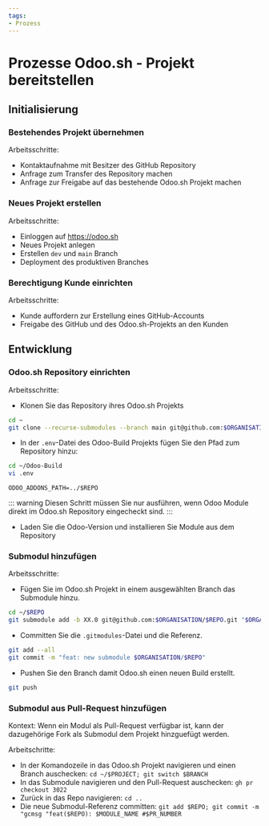 ```yaml
---
tags:
- Prozess
---
```

# Prozesse Odoo.sh - Projekt bereitstellen

## Initialisierung

### Bestehendes Projekt übernehmen

Arbeitsschritte:

* Kontaktaufnahme mit Besitzer des GitHub Repository
* Anfrage zum Transfer des Repository machen
* Anfrage zur Freigabe auf das bestehende Odoo.sh Projekt machen

### Neues Projekt erstellen

Arbeitsschritte:

* Einloggen auf <https://odoo.sh>
* Neues Projekt anlegen
* Erstellen `dev` und `main` Branch
* Deployment des produktiven Branches

### Berechtigung Kunde einrichten

Arbeitsschritte:

* Kunde auffordern zur Erstellung eines GitHub-Accounts
* Freigabe des GitHub und des Odoo.sh-Projekts an den Kunden

## Entwicklung

### Odoo.sh Repository einrichten

Arbeitsschritte:

* Klonen Sie das Repository ihres Odoo.sh Projekts

```bash
cd ~
git clone --recurse-submodules --branch main git@github.com:$ORGANISATION/$REPO.git
```

* In der `.env`-Datei des Odoo-Build Projekts fügen Sie den Pfad zum Repository hinzu:

```bash
cd ~/Odoo-Build
vi .env
```

```
ODOO_ADDONS_PATH=../$REPO
```

::: warning
Diesen Schritt müssen Sie nur ausführen, wenn Odoo Module direkt im Odoo.sh Repository eingecheckt sind.
:::

* Laden Sie die Odoo-Version und installieren Sie Module aus dem Repository

### Submodul hinzufügen

Arbeitsschritte:

* Fügen Sie im Odoo.sh Projekt in einem ausgewählten Branch das Submodule hinzu.

```bash
cd ~/$REPO
git submodule add -b XX.0 git@github.com:$ORGANISATION/$REPO.git "$ORGANISATION-$REPO"
```

* Committen Sie die `.gitmodules`-Datei und die Referenz.

```bash
git add --all
git commit -m "feat: new submodule $ORGANISATION/$REPO"
```

* Pushen Sie den Branch damit Odoo.sh einen neuen Build erstellt.

```bash
git push
```

### Submodul aus Pull-Request hinzufügen

Kontext: Wenn ein Modul als Pull-Request verfügbar ist, kann der dazugehörige Fork als Submodul dem Projekt hinzguefügt werden.

Arbeitschritte:

* In der Komandozeile in das Odoo.sh Projekt navigieren und einen Branch auschecken: `cd ~/$PROJECT; git switch $BRANCH`
* In das Submodule navigieren und den Pull-Request auschecken: `gh pr checkout 3022`
* Zurück in das Repo navigieren: `cd ..`
* Die neue Submodul-Referenz committen: `git add $REPO; git commit -m "gcmsg "feat($REPO): $MODULE_NAME #$PR_NUMBER`
